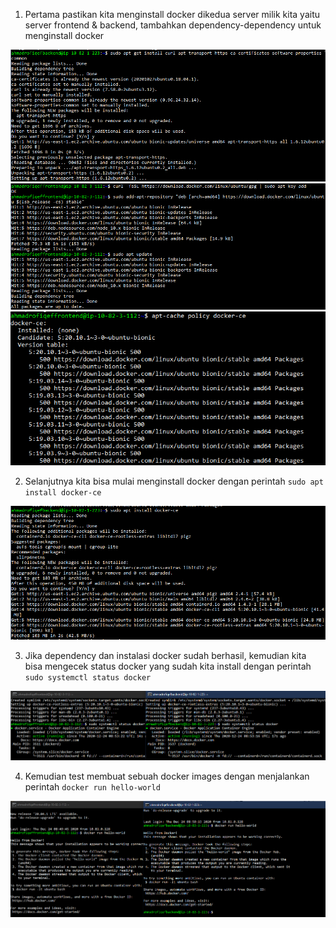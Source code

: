 1. Pertama pastikan kita menginstall docker dikedua server milik kita yaitu server frontend & backend, tambahkan dependency-dependency untuk menginstall docker

<img src="/week3/assets/1.png">

<img src="/week3/assets/2.png">

<img src="/week3/assets/3.png">

2. Selanjutnya kita bisa mulai menginstall docker dengan perintah <code>sudo apt install docker-ce</code>

<img src="/week3/assets/4.png">

3. Jika dependency dan instalasi docker sudah berhasil, kemudian kita bisa mengecek status docker yang sudah kita install dengan perintah <code>sudo systemctl status docker</code>

<img src="/week3/assets/5.png">

4. Kemudian test membuat sebuah docker images dengan menjalankan perintah <code>docker run hello-world</code>

<img src="/week3/assets/6.png">
